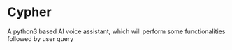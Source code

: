 # Cypher
A python3 based AI voice assistant, which will perform some functionalities followed by user query
